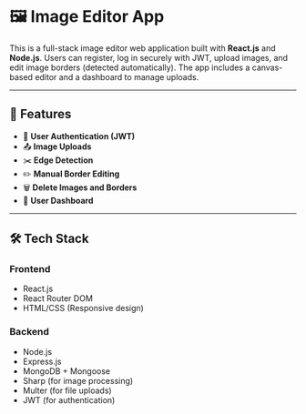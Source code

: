 # 🖼️ Image Editor App

This is a full-stack image editor web application built with **React.js** and **Node.js**. Users can register, log in securely with JWT, upload images, and edit image borders (detected automatically). The app includes a canvas-based editor and a dashboard to manage uploads.

---

## 🚀 Features

- 🔐 **User Authentication (JWT)**
- 📤 **Image Uploads**
- ✂️ **Edge Detection**
- ✏️ **Manual Border Editing**
- 🗑️ **Delete Images and Borders**
- 🧾 **User Dashboard**

---

## 🛠️ Tech Stack

### Frontend
- React.js
- React Router DOM
- HTML/CSS (Responsive design)

### Backend
- Node.js
- Express.js
- MongoDB + Mongoose
- Sharp (for image processing)
- Multer (for file uploads)
- JWT (for authentication)

